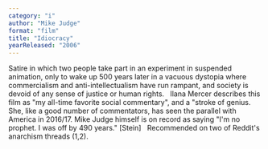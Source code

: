 ```yaml
---
category: "i"
author: "Mike Judge"
format: "film"
title: "Idiocracy"
yearReleased: "2006"
---
```

Satire in which two people take part in an experiment in suspended animation, only to wake up 500 years later in a vacuous dystopia where commercialism and anti-intellectualism have run rampant, and society is devoid of any sense of justice or human rights.
 
Ilana Mercer describes this film as "my all-time favorite social commentary", and a "stroke of genius. She, like a good number of commentators, has seen the parallel with America in 2016/17. Mike Judge himself is on record as saying "I'm no prophet. I was off by 490 years." [Stein]
 
Recommended on two of Reddit's anarchism threads (1,2).
 
